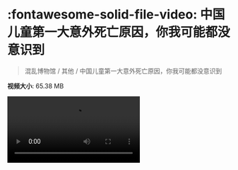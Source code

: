 # :fontawesome-solid-file-video: 中国儿童第一大意外死亡原因，你我可能都没意识到

> 混乱博物馆 / 其他 / 中国儿童第一大意外死亡原因，你我可能都没意识到

**视频大小**: 65.38 MB

<div class="video"><video src="https://file.hsyhx.top/archive/混乱博物馆/其他/中国儿童第一大意外死亡原因，你我可能都没意识到.mp4" controls preload>🤔 您的浏览器不支持 video 标签</video></div>